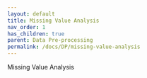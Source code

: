 ```yaml
---
layout: default
title: Missing Value Analysis
nav_order: 1
has_children: true
parent: Data Pre-processing
permalink: /docs/DP/missing-value-analysis
---
```


Missing Value Analysis
